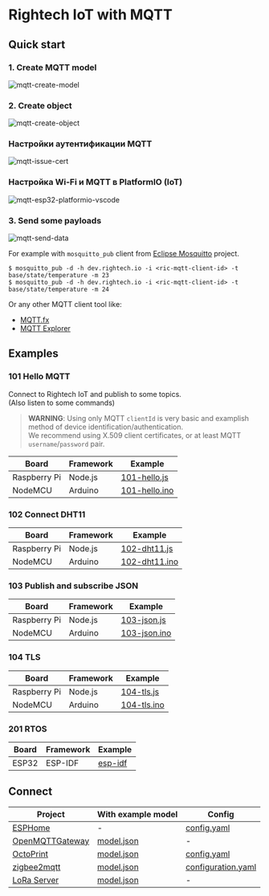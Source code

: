 # Rightech IoT with MQTT

## Quick start

### 1. Create MQTT model

![mqtt-create-model](https://github.com/user-attachments/assets/392134b2-e177-4e9f-97ca-ed5874fb2454)



### 2. Create object

![mqtt-create-object](https://github.com/user-attachments/assets/666e3420-72b3-4b96-8acd-1629da7f7454)


### Настройки аутентификации MQTT

![mqtt-issue-cert](https://github.com/user-attachments/assets/0db1e5c9-1790-4142-8987-eed7b44e7b91)

### Настройка Wi-Fi и MQTT в PlatformIO (IoT)
![mqtt-esp32-platformio-vscode](https://github.com/user-attachments/assets/2f5e65f0-af5f-439b-b801-6907c94b09e6)



### 3. Send some payloads

![mqtt-send-data](https://github.com/user-attachments/assets/21b06ac3-fce0-4b41-b885-97f8ea105ce3)


For example with `mosquitto_pub` client from [Eclipse Mosquitto](https://mosquitto.org/download/) project.

```console
$ mosquitto_pub -d -h dev.rightech.io -i <ric-mqtt-client-id> -t base/state/temperature -m 23
$ mosquitto_pub -d -h dev.rightech.io -i <ric-mqtt-client-id> -t base/state/temperature -m 24
```

Or any other MQTT client tool like:
 - [MQTT.fx](https://mqttfx.jensd.de/)
 - [MQTT Explorer](https://mqtt-explorer.com/)


## Examples

### 101  Hello MQTT

Connect to Rightech IoT and publish to some topics.  
  (Also listen to some commands)

> **WARNING**: Using only MQTT `clientId` is very basic and examplish method of device identification/authentication.  
We recommend using X.509 client certificates, or at least MQTT `username`/`password` pair.

| Board          | Framework   |  Example
| -------------- | ----------- | ----------
| Raspberry Pi   | Node.js     | [101-hello.js](./nodejs/101-hello.js)
| NodeMCU        | Arduino     | [101-hello.ino](./arduino/101-hello.ino)


### 102  Connect DHT11

| Board          | Framework   |  Example
| -------------- | ----------- | ----------
| Raspberry Pi   | Node.js     | [102-dht11.js](./nodejs/102-dht11.js)
| NodeMCU        | Arduino     | [102-dht11.ino](./arduino/102-dht11.ino)


### 103  Publish and subscribe JSON

| Board          | Framework   |  Example
| -------------- | ----------- | ----------
| Raspberry Pi   | Node.js     | [103-json.js](./nodejs/103-json.js)
| NodeMCU        | Arduino     | [103-json.ino](./arduino/103-json.ino)

### 104  TLS

| Board          | Framework   |  Example
| -------------- | ----------- | ----------
| Raspberry Pi   | Node.js     | [104-tls.js](./nodejs/104-tls.js)
| NodeMCU        | Arduino     | [104-tls.ino](./arduino/104-tls.ino)


### 201  RTOS
| Board          | Framework   |  Example
| -------------- | ----------- | ----------
| ESP32          | ESP-IDF     | [esp-idf](./esp-idf#readme)

## Connect

| Project       | With example model     |  Config
| ------------- | ---------------------- | ----------
| [ESPHome](https://esphome.io/)   | - | [config.yaml](./esphome/config.yaml)
| [OpenMQTTGateway](https://github.com/1technophile/OpenMQTTGateway)   | [model.json](../.ric-models/mqtt-omg.ric-model.json)  | -
| [OctoPrint](https://octoprint.org/)                                  | [model.json](./octoprint/model.json)   | [config.yaml](./octoprint/config.yaml)
| [zigbee2mqtt](https://github.com/Koenkk/zigbee2mqtt)                 | [model.json](./zigbee2mqtt/model.json) | [configuration.yaml](./zigbee2mqtt/configuration.yaml)
| [LoRa Server](https://github.com/brocaar/loraserver)                 | [model.json](../.ric-models/mqtt-loraserver-td11.ric-model.json)  | -
